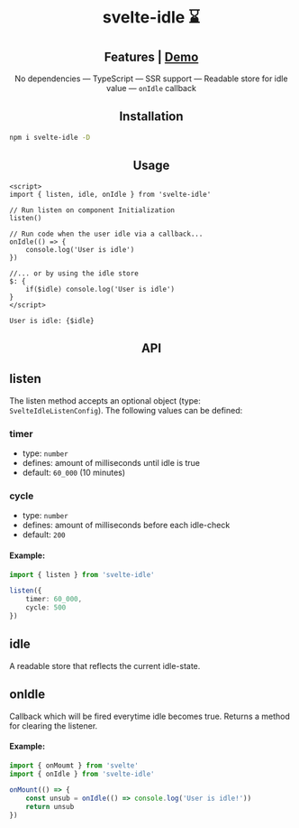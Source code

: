 <h1 align="center">
svelte-idle ⌛
</h1>

<h2 align="center">
Features | <a href="https://svelte.dev/repl/005264a7de2446728aee059bb6fcbc46?version=3.46.4">Demo</a>
</h2>

<p align="center">
    No dependencies &mdash; TypeScript &mdash; SSR support &mdash; Readable store for idle value &mdash; <code>onIdle</code> callback
</p>

<h2 align="center">
Installation
</h2>

```bash
npm i svelte-idle -D
```

<h2 align="center">
Usage
</h2>

```svelte
<script>
import { listen, idle, onIdle } from 'svelte-idle'

// Run listen on component Initialization
listen()

// Run code when the user idle via a callback...
onIdle(() => {
    console.log('User is idle')
})

//... or by using the idle store
$: {
    if($idle) console.log('User is idle')
}
</script>

User is idle: {$idle}
```

<h2 align="center">
API
</h2>

## listen
The listen method accepts an optional object (type: `SvelteIdleListenConfig`). The following values can be defined:

### timer
- type: `number`
- defines: amount of milliseconds until idle is true
- default: `60_000` (10 minutes)

### cycle
- type: `number`
- defines: amount of milliseconds before each idle-check
- default: `200`

#### Example:
```ts
import { listen } from 'svelte-idle'

listen({
    timer: 60_000,
    cycle: 500
})
```

## idle
A readable store that reflects the current idle-state.

## onIdle
Callback which will be fired everytime idle becomes true. Returns a method for clearing the listener.

#### Example:
```ts
import { onMoumt } from 'svelte'
import { onIdle } from 'svelte-idle'

onMount(() => {
    const unsub = onIdle(() => console.log('User is idle!'))
    return unsub
})
```
